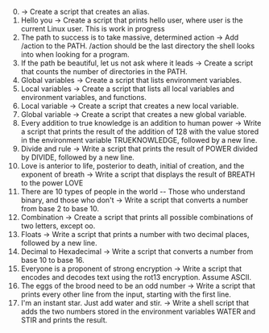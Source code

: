 0. <o>-> Create a script that creates an alias.
1. Hello you -> Create a script that prints hello user, where user is the current Linux user. This is work in progress
2. The path to success is to take massive, determined action -> Add /action to the PATH. /action should be the last directory the shell looks into when looking for a program.
3. If the path be beautiful, let us not ask where it leads -> Create a script that counts the number of directories in the PATH.
4. Global variables -> Create a script that lists environment variables.
5. Local variables -> Create a script that lists all local variables and environment variables, and functions.
6. Local variable -> Create a script that creates a new local variable.
7. Global variable -> Create a script that creates a new global variable.
8. Every addition to true knowledge is an addition to human power -> Write a script that prints the result of the addition of 128 with the value stored in the environment variable TRUEKNOWLEDGE, followed by a new line.
9. Divide and rule -> Write a script that prints the result of POWER divided by DIVIDE, followed by a new line.
10. Love is anterior to life, posterior to death, initial of creation, and the exponent of breath -> Write a script that displays the result of BREATH to the power LOVE
11. There are 10 types of people in the world -- Those who understand binary, and those who don't -> Write a script that converts a number from base 2 to base 10.
12. Combination -> Create a script that prints all possible combinations of two letters, except oo.
13. Floats -> Write a script that prints a number with two decimal places, followed by a new line.
14. Decimal to Hexadecimal -> Write a script that converts a number from base 10 to base 16.
15. Everyone is a proponent of strong encryption -> Write a script that encodes and decodes text using the rot13 encryption. Assume ASCII.
16. The eggs of the brood need to be an odd number -> Write a script that prints every other line from the input, starting with the first line.
17. I'm an instant star. Just add water and stir. -> Write a shell script that adds the two numbers stored in the environment variables WATER and STIR and prints the result.
